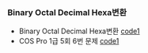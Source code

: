 ### Binary Octal Decimal Hexa변환
* Binary Octal Decimal Hexa변환 [code1](https://github.com/csbyun-data/C-Pro/blob/main/chap01/Bin_Oct_Dec_Hexa.c)
* COS Pro 1급 5회 6번 문제 [code1](https://github.com/csbyun-data/C-Pro/blob/main/chap01/Bin_Oct.c)

